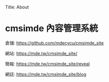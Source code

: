 Title: About

# cmsimde 內容管理系統

倉儲: <a href="https://github.com/12tony25/cd2024.git">https://github.com/mdecycu/cmsimde_site</a>

網站: <a href="https://12tony25.github.io/cd2024/">https://mde.tw/cmsimde_site/</a>

簡報: <a href="https://12tony25.github.io/cd2024/reveal">https://mde.tw/cmsimde_site/reveal</a>

網誌: <a href="https://12tony25.github.io/cd2024/blog">https://mde.tw/cmsimde_site/blog</a>








